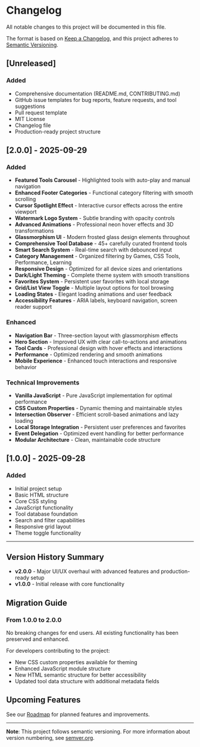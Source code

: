 # Changelog

All notable changes to this project will be documented in this file.

The format is based on [Keep a Changelog](https://keepachangelog.com/en/1.0.0/),
and this project adheres to [Semantic Versioning](https://semver.org/spec/v2.0.0.html).

## [Unreleased]

### Added

- Comprehensive documentation (README.md, CONTRIBUTING.md)
- GitHub issue templates for bug reports, feature requests, and tool suggestions
- Pull request template
- MIT License
- Changelog file
- Production-ready project structure

## [2.0.0] - 2025-09-29

### Added

- **Featured Tools Carousel** - Highlighted tools with auto-play and manual navigation
- **Enhanced Footer Categories** - Functional category filtering with smooth scrolling
- **Cursor Spotlight Effect** - Interactive cursor effects across the entire viewport
- **Watermark Logo System** - Subtle branding with opacity controls
- **Advanced Animations** - Professional neon hover effects and 3D transformations
- **Glassmorphism UI** - Modern frosted glass design elements throughout
- **Comprehensive Tool Database** - 45+ carefully curated frontend tools
- **Smart Search System** - Real-time search with debounced input
- **Category Management** - Organized filtering by Games, CSS Tools, Performance, Learning
- **Responsive Design** - Optimized for all device sizes and orientations
- **Dark/Light Theming** - Complete theme system with smooth transitions
- **Favorites System** - Persistent user favorites with local storage
- **Grid/List View Toggle** - Multiple layout options for tool browsing
- **Loading States** - Elegant loading animations and user feedback
- **Accessibility Features** - ARIA labels, keyboard navigation, screen reader support

### Enhanced

- **Navigation Bar** - Three-section layout with glassmorphism effects
- **Hero Section** - Improved UX with clear call-to-actions and animations
- **Tool Cards** - Professional design with hover effects and interactions
- **Performance** - Optimized rendering and smooth animations
- **Mobile Experience** - Enhanced touch interactions and responsive behavior

### Technical Improvements

- **Vanilla JavaScript** - Pure JavaScript implementation for optimal performance
- **CSS Custom Properties** - Dynamic theming and maintainable styles
- **Intersection Observer** - Efficient scroll-based animations and lazy loading
- **Local Storage Integration** - Persistent user preferences and favorites
- **Event Delegation** - Optimized event handling for better performance
- **Modular Architecture** - Clean, maintainable code structure

## [1.0.0] - 2025-09-28

### Added

- Initial project setup
- Basic HTML structure
- Core CSS styling
- JavaScript functionality
- Tool database foundation
- Search and filter capabilities
- Responsive grid layout
- Theme toggle functionality

---

## Version History Summary

- **v2.0.0** - Major UI/UX overhaul with advanced features and production-ready setup
- **v1.0.0** - Initial release with core functionality

## Migration Guide

### From 1.0.0 to 2.0.0

No breaking changes for end users. All existing functionality has been preserved and enhanced.

For developers contributing to the project:

- New CSS custom properties available for theming
- Enhanced JavaScript module structure
- New HTML semantic structure for better accessibility
- Updated tool data structure with additional metadata fields

## Upcoming Features

See our [Roadmap](README.md#-roadmap) for planned features and improvements.

---

**Note**: This project follows semantic versioning. For more information about version numbering, see [semver.org](https://semver.org/).
